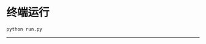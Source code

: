 # 终端运行

```shell
python run.py
```
*******************************************************************************************************************************************************************************************************************************************************************************************************************************************************************************************************************************************************************************************************************************************************************************************************************************************************************************************